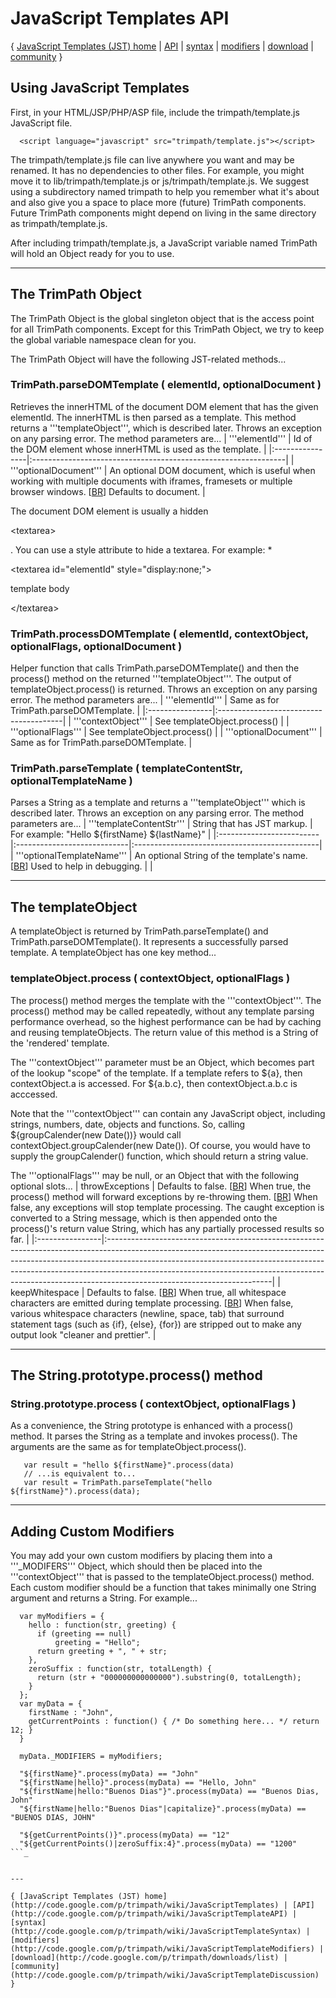 # JavaScript Templates API #
{ [JavaScript Templates (JST) home](http://code.google.com/p/trimpath/wiki/JavaScriptTemplates) | [API](http://code.google.com/p/trimpath/wiki/JavaScriptTemplateAPI) | [syntax](http://code.google.com/p/trimpath/wiki/JavaScriptTemplateSyntax) | [modifiers](http://code.google.com/p/trimpath/wiki/JavaScriptTemplateModifiers) | [download](http://code.google.com/p/trimpath/wiki/TrimPathDownload) | [community](http://code.google.com/p/trimpath/wiki/JavaScriptTemplateDiscussion) }

## Using JavaScript Templates ##
First, in your HTML/JSP/PHP/ASP file, include the trimpath/template.js JavaScript file.
```
  <script language="javascript" src="trimpath/template.js"></script>
```

The trimpath/template.js file can live anywhere you want and may be renamed.  It has no dependencies to other files.  For example, you might move it to lib/trimpath/template.js or js/trimpath/template.js.  We suggest using a subdirectory named trimpath to help you remember what it's about and also give you a space to place more (future) TrimPath components.  Future TrimPath components might depend on living in the same directory as trimpath/template.js.

After including trimpath/template.js, a JavaScript variable named TrimPath will hold an Object ready for you to use.


---

## The TrimPath Object ##
The TrimPath Object is the global singleton object that is the access point for all TrimPath components.  Except for this TrimPath Object, we try to keep the global variable namespace clean for you.

The TrimPath Object will have the following JST-related methods...

### TrimPath.parseDOMTemplate ( elementId, optionalDocument ) ###
Retrieves the innerHTML of the document DOM element that has the given elementId.  The innerHTML is then parsed as a template.  This method returns a '''templateObject''', which is described later.  Throws an exception on any parsing error.  The method parameters are...
| '''elementId''' | Id of the DOM element whose innerHTML is used as the template. |
|:----------------|:---------------------------------------------------------------|
| '''optionalDocument''' | An optional DOM document, which is useful when working with multiple documents with iframes, framesets or multiple browser windows. [[BR](BR.md)] Defaults to document. |

The document DOM element is usually a hidden 

&lt;textarea&gt;

.  You can use a style attribute to hide a textarea.  For example:
  * 

&lt;textarea id="elementId" style="display:none;"&gt;

 template body 

&lt;/textarea&gt;



### TrimPath.processDOMTemplate ( elementId, contextObject, optionalFlags, optionalDocument ) ###
Helper function that calls TrimPath.parseDOMTemplate() and then the process() method on the returned '''templateObject'''.  The output of templateObject.process() is returned.  Throws an exception on any parsing error.  The method parameters are...
| '''elementId''' | Same as for TrimPath.parseDOMTemplate. |
|:----------------|:---------------------------------------|
| '''contextObject''' | See templateObject.process() |
| '''optionalFlags''' | See templateObject.process() |
| '''optionalDocument''' | Same as for TrimPath.parseDOMTemplate. |

### TrimPath.parseTemplate ( templateContentStr, optionalTemplateName ) ###
Parses a String as a template and returns a '''templateObject''' which is described later.  Throws an exception on any parsing error.  The method parameters are...
| '''templateContentStr''' | String that has JST markup. | For example: "Hello ${firstName} ${lastName}" |
|:-------------------------|:----------------------------|:----------------------------------------------|
| '''optionalTemplateName''' | An optional String of the template's name. [[BR](BR.md)] Used to help in debugging. |  |


---

## The templateObject ##
A templateObject is returned by TrimPath.parseTemplate() and TrimPath.parseDOMTemplate().  It represents a successfully parsed template.  A templateObject has one key method...

### templateObject.process ( contextObject, optionalFlags ) ###
The process() method merges the template with the '''contextObject'''.  The process() method may be called repeatedly, without any template parsing performance overhead, so the highest performance can be had by caching and reusing templateObjects.  The return value of this method is a String of the 'rendered' template.

The '''contextObject''' parameter must be an Object, which becomes part of the lookup "scope" of the template.  If a template refers to ${a}, then contextObject.a is accessed.  For ${a.b.c}, then contextObject.a.b.c is acccessed.

Note that the '''contextObject''' can contain any JavaScript object, including strings, numbers, date, objects and functions.  So, calling ${groupCalender(new Date())} would call contextObject.groupCalender(new Date()).  Of course, you would have to supply the groupCalender() function, which should return a string value.

The '''optionalFlags''' may be null, or an Object that with the following optional slots...
| throwExceptions | Defaults to false. [[BR](BR.md)] When true, the process() method will forward exceptions by re-throwing them. [[BR](BR.md)] When false, any exceptions will stop template processing.  The caught exception is converted to a String message, which is then appended onto the process()'s return value String, which has any partially processed results so far. |
|:----------------|:-----------------------------------------------------------------------------------------------------------------------------------------------------------------------------------------------------------------------------------------------------------------------------------------------------------------------------------------------------------------|
| keepWhitespace | Defaults to false. [[BR](BR.md)] When true, all whitespace characters are emitted during template processing. [[BR](BR.md)] When false, various whitespace characters (newline, space, tab) that surround statement tags (such as {if}, {else}, {for}) are stripped out to make any output look "cleaner and prettier". |


---

## The String.prototype.process() method ##

### String.prototype.process ( contextObject, optionalFlags ) ###

As a convenience, the String prototype is enhanced with a process() method.  It parses the String as a template and invokes process().  The arguments are the same as for templateObject.process().
```
   var result = "hello ${firstName}".process(data)
   // ...is equivalent to...
   var result = TrimPath.parseTemplate("hello ${firstName}").process(data);
```


---

## Adding Custom Modifiers ##
You may add your own custom modifiers by placing them into a '''_MODIFERS''' Object, which should then be placed into the '''contextObject''' that is passed to the templateObject.process() method.  Each custom modifier should be a function that takes minimally one String argument and returns a String.  For example...
```
  var myModifiers = {
    hello : function(str, greeting) { 
      if (greeting == null)
          greeting = "Hello";
      return greeting + ", " + str;
    },
    zeroSuffix : function(str, totalLength) {
      return (str + "000000000000000").substring(0, totalLength);
    }
  };
  var myData = {
    firstName : "John", 
    getCurrentPoints : function() { /* Do something here... */ return 12; }
  }

  myData._MODIFIERS = myModifiers;

  "${firstName}".process(myData) == "John"
  "${firstName|hello}".process(myData) == "Hello, John"
  "${firstName|hello:"Buenos Dias"}".process(myData) == "Buenos Dias, John"
  "${firstName|hello:"Buenos Dias"|capitalize}".process(myData) == "BUENOS DIAS, JOHN"

  "${getCurrentPoints()}".process(myData) == "12"
  "${getCurrentPoints()|zeroSuffix:4}".process(myData) == "1200"
```_


---

{ [JavaScript Templates (JST) home](http://code.google.com/p/trimpath/wiki/JavaScriptTemplates) | [API](http://code.google.com/p/trimpath/wiki/JavaScriptTemplateAPI) | [syntax](http://code.google.com/p/trimpath/wiki/JavaScriptTemplateSyntax) | [modifiers](http://code.google.com/p/trimpath/wiki/JavaScriptTemplateModifiers) | [download](http://code.google.com/p/trimpath/downloads/list) | [community](http://code.google.com/p/trimpath/wiki/JavaScriptTemplateDiscussion) }